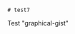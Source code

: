                                                                                                       # test7
Test "graphical-gist"